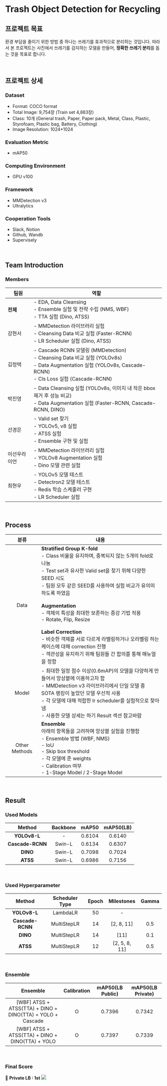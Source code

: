 
# **Trash Object Detection for Recycling**
## 프로젝트 목표
환경 부담을 줄이기 위한 방법 중 하나는 쓰레기를 효과적으로 분리하는 것입니다. 따라서 본 프로젝트는 사진에서 쓰레기를 감지하는 모델을 만들어, **정확한 쓰레기 분리**를 돕는 것을 목표로 합니다.

<br>

## 프로젝트 상세

### Dataset
- Format: COCO format
- Total Image: 9,754장 (Train set 4,883장)
- Class: 10개 (General trash, Paper, Paper pack, Metal, Class, Plastic, Styrofoam, Plastic bag, Battery, Clothing)
- Image Resolution: 1024\*1024

### Evaluation Metric
- mAP50

### Computing Environment
- GPU v100

### Framework
- MMDetection v3
- Ultralytics

### Cooperation Tools
- Slack, Notion
- Github, Wandb
- Supervisely

<br>

## Team Introduction

### Members

| 팀원 | 역할 |
| -- | -- |
| **전체** | - EDA, Data Cleansing <br> - Ensemble 실험 및 전략 수립 (NMS, WBF) <br> - TTA 실험 (Dino, ATSS) |
| 강현서 | - MMDetection 라이브러리 실험 <br> - Cleansing Data 비교 실험 (Faster-RCNN) <br> - LR Scheduler 실험 (Dino, ATSS) <br> |
| 김정택 | - Cascade RCNN 모델링 (MMDetection) <br> - Cleansing Data 비교 실험 (YOLOv8s) <br> - Data Augmentation 실험 (YOLOv8s, Cascade-RCNN) <br> - Cls Loss 실험 (Cascade-RCNN) |
| 박진영 | - Data Cleansing 실험 (YOLOv8s, 이미지 내 작은 bbox 제거 후 성능 비교) <br> - Data Augmentation 실험 (Faster-RCNN, Cascade-RCNN, DINO) |
| 선경은 | - Valid set 찾기 <br> - YOLOv5, v8 실험 <br> - ATSS 실험 <br> - Ensemble 구현 및 실험 |
| 이선우라이언 | - MMDetection 라이브러리 실험 <br> - YOLOv8 Augmentation 실험 <br> - Dino 모델 관련 실험 |
| 최현우 | - YOLOv5 모델 테스트 <br> - Detectron2 모델 테스트 <br> - Redis 학습 스케줄러 구현 <br> - LR Scheduler 실험 |

<br>

## Process

| 분류 | 내용 |
| :--: | -- |
|Data|**Stratified Group K-fold** <br> - Class 비율을 유지하며, 중복되지 않는 5개의 fold로 나눔 <br> - Test set과 유사한 Valid set을 찾기 위해 다양한 SEED 시도 <br> - 팀원 모두 같은 SEED를 사용하여 실험 비교가 유의미하도록 하였음 <br> <br>  **Augmentation** <br> - 객체의 특성을 최대한 보존하는 증강 기법 적용 <br> - Rotate, Flip, Resize <br> <br> **Label Correction** <br> - 비슷한 객체를 서로 다르게 라벨링하거나 오라벨링 하는 케이스에 대해 correction 진행<br> - 객관성을 유지하기 위해 팀원들 간 합의를 통해 매뉴얼을 정함
|Model| - 최대한 일정 점수 이상(0.6mAP)의 모델을 다양하게 만들어서 앙상블에 이용하고자 함<br> - MMDetection v3 라이브러리에서 단일 모델 중 SOTA 랭킹이 높았던 모델 우선적 사용<br> - 각 모델에 대해 적합한 lr scheduler를 실험적으로 찾아냄<br> - 사용한 모델 상세는 하기 Result 섹션 참고바람<br>
|Other Methods|**Ensemble** <br> 아래의 항목들을 고려하며 앙상블 실험을 진행함<br>- Ensemble 방법 (WBF, NMS)<br> - IoU <br>- Skip box threshold<br>- 각 모델에 준 weights<br>- Calibration 여부<br>- 1-Stage Model / 2-Stage Model 

<br>

## Result

### Used Models

| Method | Backbone | mAP50 | mAP50(LB) |
| :--: | :--: | :--: | :--: |
|**YOLOv8-L**|-| 0.6104 | 0.6140 |
|**Cascade-RCNN**| Swin-L | 0.6134 | 0.6307 |
|**DINO**| Swin-L | 0.7098 | 0.7024 |
|**ATSS**| Swin-L | 0.6986 | 0.7156 |

<br>

### Used Hyperparameter

| Method | Scheduler Type | Epoch | Milestones | Gamma |
| :--: | :--: | :--: | :--: | :--: |
|**YOLOv8-L**| LambdaLR | 50 | - |
|**Cascade-RCNN**| MultiStepLR | 14 | \[2, 8, 11\] | 0.5 |
|**DINO**| MultiStepLR | 14 | \[11\] | 0.1 |
|**ATSS**| MultiStepLR | 12 | \[2, 5, 8, 11\] | 0.5 |

<br>

### Ensemble

| Ensemble | Calibration | mAP50(LB Public) | mAP50(LB Private) |
| :--: | :--: | :--: | :--: |
|[WBF] ATSS + ATSS(TTA) + DINO + DINO(TTA) + YOLO + Cascade| O | 0.7396 | 0.7342 |
|[WBF] ATSS + ATSS(TTA) + DINO + DINO(TTA) + YOLO| O | 0.7397 | 0.7339 |

<br>

### Final Score

🥇 **Private LB : 1st**
<img  src='https://velog.velcdn.com/images/jelly9999/post/7fdcfafa-a4f4-49f5-89e0-663901d45597/image.png'  ></img>
